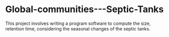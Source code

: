 # Global-communities---Septic-Tanks
This project involves writing a program software to compute the size, retention time, considering the seasonal changes of the septic tanks.
